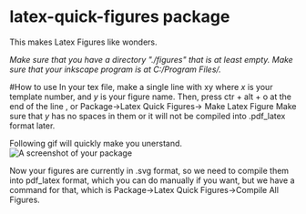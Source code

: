 # latex-quick-figures package

This makes Latex Figures like wonders.

*Make sure that you have a directory "./figures" that is at least empty.*
*Make sure that your inkscape program is at C:/Program Files/.*

#How to use
In your tex file, make a single line with xy where
*x* is your template number, and *y* is your figure name.
Then, press ctr + alt + o at the end of the line , or Package->Latex Quick Figures-> Make Latex Figure
Make sure that *y* has no spaces in them or it will not be compiled into .pdf_latex format later.

Following gif will quickly make you unerstand.
![A screenshot of your package](https://f.cloud.github.com/assets/69169/2290250/c35d867a-a017-11e3-86be-cd7c5bf3ff9b.gif)

Now your figures are currently in .svg format, so we need to compile them into pdf_latex format, which you can do manually if you want, but we have a command for that, which is Package->Latex Quick Figures->Compile All Figures.
